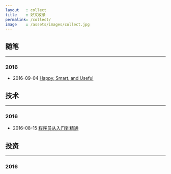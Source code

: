 ```yaml
---
layout   : collect
title    : 好文收录
permalink: /collect/
image    : /assets/images/collect.jpg
---
```



## 随笔
-------------------------------------------------------------------------------

### 2016
  - 2016-09-04 [Happy, Smart, and Useful](https://sivers.org/hsu)


## 技术
-------------------------------------------------------------------------------

### 2016
  - 2016-08-15 [程序员从入门到精通](http://mp.weixin.qq.com/s?__biz=MzAxMTEyOTQ5OQ==&mid=2650610696&idx=1&sn=ecdac1b01cb3d8ce06d8dc24c2ecbfde&chksm=834c7bfcb43bf2ea62300941d8f634bb3448a5aa26d804dd6eb2338738cabeaf000ededfcbcb&mpshare=1&scene=1&srcid=1024wtl9YmmOjIPqmLUE9N0c#wechat_redirect)
  


## 投资
-------------------------------------------------------------------------------

### 2016
